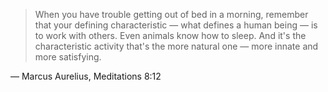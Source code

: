 > When you have trouble getting out of bed in a morning, remember that your defining characteristic — what defines a human being — is to work with others. Even animals know how to sleep. And it's the characteristic activity that's the more natural one — more innate and more satisfying.

— Marcus Aurelius, Meditations 8:12
